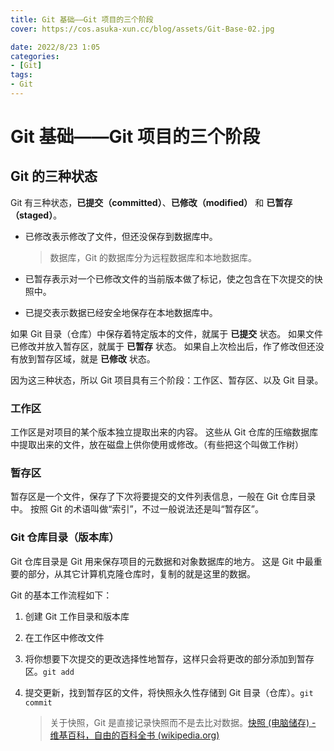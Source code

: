 ```yaml
---
title: Git 基础——Git 项目的三个阶段
cover: https://cos.asuka-xun.cc/blog/assets/Git-Base-02.jpg

date: 2022/8/23 1:05
categories:
- [Git]
tags:
- Git
---
```

# Git 基础——Git 项目的三个阶段

## Git 的三种状态

Git 有三种状态，**已提交（committed）**、**已修改（modified）** 和 **已暂存（staged）**。

- 已修改表示修改了文件，但还没保存到数据库中。

  > 数据库，Git 的数据库分为远程数据库和本地数据库。

- 已暂存表示对一个已修改文件的当前版本做了标记，使之包含在下次提交的快照中。

- 已提交表示数据已经安全地保存在本地数据库中。

如果 Git 目录（仓库）中保存着特定版本的文件，就属于 **已提交** 状态。 如果文件已修改并放入暂存区，就属于 **已暂存** 状态。 如果自上次检出后，作了修改但还没有放到暂存区域，就是 **已修改** 状态。

因为这三种状态，所以 Git 项目具有三个阶段：工作区、暂存区、以及 Git 目录。

### 工作区

工作区是对项目的某个版本独立提取出来的内容。 这些从 Git 仓库的压缩数据库中提取出来的文件，放在磁盘上供你使用或修改。（有些把这个叫做工作树）

### 暂存区

暂存区是一个文件，保存了下次将要提交的文件列表信息，一般在 Git 仓库目录中。 按照 Git 的术语叫做“索引”，不过一般说法还是叫“暂存区”。

### Git 仓库目录（版本库）

Git 仓库目录是 Git 用来保存项目的元数据和对象数据库的地方。 这是 Git 中最重要的部分，从其它计算机克隆仓库时，复制的就是这里的数据。

Git 的基本工作流程如下：

1. 创建 Git 工作目录和版本库

2. 在工作区中修改文件

3. 将你想要下次提交的更改选择性地暂存，这样只会将更改的部分添加到暂存区。`git add`

4. 提交更新，找到暂存区的文件，将快照永久性存储到 Git 目录（仓库）。`git commit`

   > 关于快照，Git 是直接记录快照而不是去比对数据。[快照 (电脑储存) - 维基百科，自由的百科全书 (wikipedia.org)](https://zh.wikipedia.org/zh-cn/快照_(電腦儲存))